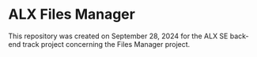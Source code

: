 # ALX Files Manager
This repository was created on September 28, 2024 for the ALX SE back-end track 
project concerning the Files Manager project.
